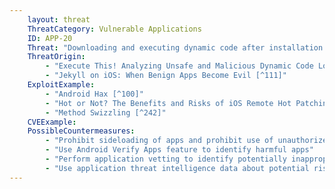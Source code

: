 ```yaml
---
    layout: threat
    ThreatCategory: Vulnerable Applications
    ID: APP-20
    Threat: "Downloading and executing dynamic code after installation to evade app vetting / app store review."
    ThreatOrigin:
        - "Execute This! Analyzing Unsafe and Malicious Dynamic Code Loading in Android Applications [^240]"
        - "Jekyll on iOS: When Benign Apps Become Evil [^111]"
    ExploitExample:
        - "Android Hax [^100]"
        - "Hot or Not? The Benefits and Risks of iOS Remote Hot Patching [^241]"
        - "Method Swizzling [^242]"
    CVEExample:
    PossibleCountermeasures:
        - "Prohibit sideloading of apps and prohibit use of unauthorized app stores"
        - "Use Android Verify Apps feature to identify harmful apps"
        - "Perform application vetting to identify potentially inappropriate behaviors by apps including dynamic code execution practices"
        - "Use application threat intelligence data about potential risks associated with apps installed on devices"
---
```

